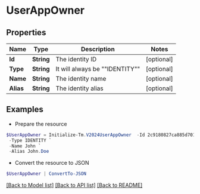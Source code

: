 # UserAppOwner
## Properties

Name | Type | Description | Notes
------------ | ------------- | ------------- | -------------
**Id** | **String** | The identity ID | [optional] 
**Type** | **String** | It will always be &quot;&quot;IDENTITY&quot;&quot; | [optional] 
**Name** | **String** | The identity name | [optional] 
**Alias** | **String** | The identity alias | [optional] 

## Examples

- Prepare the resource
```powershell
$UserAppOwner = Initialize-Tm.V2024UserAppOwner  -Id 2c9180827ca885d7017ca8ce28a000eb `
 -Type IDENTITY `
 -Name John `
 -Alias John.Doe
```

- Convert the resource to JSON
```powershell
$UserAppOwner | ConvertTo-JSON
```

[[Back to Model list]](../README.md#documentation-for-models) [[Back to API list]](../README.md#documentation-for-api-endpoints) [[Back to README]](../README.md)

